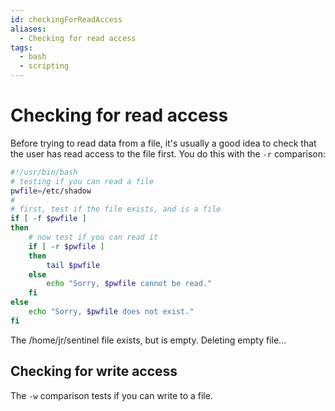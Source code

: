 ```yaml
---
id: checkingForReadAccess
aliases:
  - Checking for read access
tags:
  - bash
  - scripting
---
```


# Checking for read access

Before trying to read data from a file, it's usually a good idea to check that
the user has read access to the file first. You do this with the `-r`
comparison:

```bash
#!/usr/bin/bash
# testing if you can read a file
pwfile=/etc/shadow
#
# first, test if the file exists, and is a file
if [ -f $pwfile ]
then
    # now test if you can read it
    if [ -r $pwfile ]
    then
        tail $pwfile
    else
        echo "Sorry, $pwfile cannot be read."
    fi
else
    echo "Sorry, $pwfile does not exist."
fi
```

The /home/jr/sentinel file exists, but is empty.
Deleting empty file...

## Checking for write access

The `-w` comparison tests if you can write to a file.
